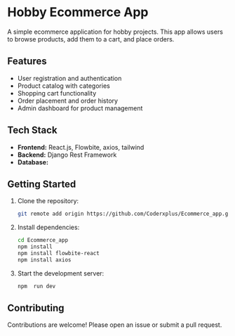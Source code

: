 # Hobby Ecommerce App

A simple ecommerce application for hobby projects. This app allows users to browse products, add them to a cart, and place orders.

## Features

- User registration and authentication
- Product catalog with categories
- Shopping cart functionality
- Order placement and order history
- Admin dashboard for product management

## Tech Stack

- **Frontend:** React.js, Flowbite, axios, tailwind
- **Backend:** Django Rest Framework
- **Database:** 

## Getting Started

1. Clone the repository:
    ```bash
    git remote add origin https://github.com/Coderxplus/Ecommerce_app.git
    ```
2. Install dependencies:
    ```bash
    cd Ecommerce_app
    npm install
    npm install flowbite-react
    npm install axios
    ```
3. Start the development server:
    ```bash
    npm  run dev
    ```

## Contributing

Contributions are welcome! Please open an issue or submit a pull request.

